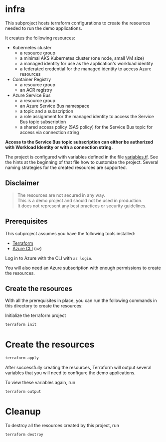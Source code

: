 # infra

This subproject hosts terraform configurations to create the resources needed to run the demo applications.

It creates the following resources:

- Kubernetes cluster
  - a resource group
  - a minimal AKS Kubernetes cluster (one node, small VM size)
  - a managed identity for use as the application's workload identity
  - a federated credential for the managed identity to access Azure resources
- Container Registry
  - a resource group
  - an ACR registry
- Azure Service Bus
  - a resource group
  - an Azure Service Bus namespace
  - a topic and a subscription
  - a role assignment for the managed identity to access the Service Bus topic subscription
  - a shared access policy (SAS policy) for the Service Bus topic for access via connection string

**Access to the Service Bus topic subscription can either be authorized with Workload Identity or with a connection string.**

The project is configured with variables defined in the file [variables.tf](variables.tf).
See the hints at the beginning of that file how to customize the project.
Several naming strategies for the created resources are supported.

## Disclaimer

> The resources are not secured in any way.  
> This is a demo project and should not be used in production.  
> It does not represent any best practices or security guidelines.

## Prerequisites

This subproject assumes you have the following tools installed:
- [Terraform](https://www.terraform.io/)
- [Azure CLI](https://learn.microsoft.com/en-us/cli/azure/install-azure-cli) (`az`)

Log in to Azure with the CLI with `az login`.

You will also need an Azure subscription with enough permissions to create the resources.

## Create the resources

With all the prerequisites in place, you can run the following commands in this directory to create the resources:

Initialize the terraform project
```bash
terraform init
```

# Create the resources
```bash
terraform apply
```

After successfully creating the resources, Terraform will output several variables
that you will need to configure the demo applications.

To view these variables again, run
```bash
terraform output
```

# Cleanup

To destroy all the resources created by this project, run

```bash
terraform destroy
```
